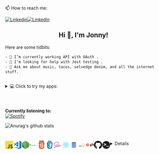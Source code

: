 <!--

## Complete list of github markdown emoji markup
https://gist.github.com/rxaviers/7360908

## technologies Icons 
https://simpleicons.org/

-->

📫 How to reach me: 

[![Linkedin](https://img.shields.io/badge/LinkedIn-blue?logo=Linkedin&logoColor=blue&labelColor=white)](https://www.linkedin.com/in/jonnyleealas/)[![Linkedin](https://img.shields.io/badge/Instagram-blue?logo=Instagram&logoColor=orange&labelColor=purple)](https://www.instagram.com/iamjonnylee/)

<h2 align='center'><strong>Hi 👋, I'm Jonny!</strong></h2>





Here are some tidbits:
```
- 🔭 I’m currently working API with OAuth .
- 🤔 I’m looking for help with Jest testing .
- 💬 Ask me about music, tacos, selvedge denim, and all the internet stuff.
```

<h2 align='center'></h2>
<details>
  <summary>💻 Click to try my apps:</summary>

 

[![Linkedin](https://img.shields.io/badge/ChatApp-blue?logo=heroku&logoColor=orange&labelColor=purple)](https://chatter-ball-z.herokuapp.com/)[![Linkedin](https://img.shields.io/badge/Pitchfinder-blue?logo=heroku&logoColor=orange&labelColor=purple)](https://pitch-finder.herokuapp.com/)
</details> 
</br>


#

**Currently listening to:**
<br/>
[![Spotify](https://novatorem-ecru-seven.vercel.app/api/spotify)](https://open.spotify.com/user/isiah56?si=4oh8scG7TtG_oZ9cB4P7oQ
)




![Anurag's github stats](https://github-readme-stats-lac-mu.vercel.app/api?username=jonnyleealas&count_private=true&show_icons=true&theme=cobalt)
#


<img align="left" alt="JavaScript" width="26px" src="https://raw.githubusercontent.com/github/explore/80688e429a7d4ef2fca1e82350fe8e3517d3494d/topics/javascript/javascript.png" />
<img align="left" alt="Visual Studio Code" width="26px" src="https://raw.githubusercontent.com/github/explore/80688e429a7d4ef2fca1e82350fe8e3517d3494d/topics/visual-studio-code/visual-studio-code.png" />
<img align="left" alt="Node.js" width="26px" src="https://raw.githubusercontent.com/github/explore/80688e429a7d4ef2fca1e82350fe8e3517d3494d/topics/nodejs/nodejs.png" />
<img align="left" alt="MongoDB" width="26px" src="https://raw.githubusercontent.com/github/explore/80688e429a7d4ef2fca1e82350fe8e3517d3494d/topics/mongodb/mongodb.png" />
<img align="left" alt="HTML5" width="26px" src="https://raw.githubusercontent.com/github/explore/80688e429a7d4ef2fca1e82350fe8e3517d3494d/topics/html/html.png" />
<img align="left" alt="CSS3" width="26px" src="https://raw.githubusercontent.com/github/explore/80688e429a7d4ef2fca1e82350fe8e3517d3494d/topics/css/css.png" />
<img align="left" alt="Sass" width="26px" src="https://raw.githubusercontent.com/github/explore/80688e429a7d4ef2fca1e82350fe8e3517d3494d/topics/sass/sass.png" />
<img align="left" alt="React" width="26px" src="https://raw.githubusercontent.com/github/explore/80688e429a7d4ef2fca1e82350fe8e3517d3494d/topics/react/react.png" />
<img align="left" alt="SQL" width="26px" src="https://raw.githubusercontent.com/github/explore/80688e429a7d4ef2fca1e82350fe8e3517d3494d/topics/sql/sql.png" />
<img align="left" alt="MySQL" width="26px" src="https://raw.githubusercontent.com/github/explore/80688e429a7d4ef2fca1e82350fe8e3517d3494d/topics/mysql/mysql.png" />
<img align="left" alt="Git" width="26px" src="https://raw.githubusercontent.com/github/explore/80688e429a7d4ef2fca1e82350fe8e3517d3494d/topics/git/git.png" />
<img align="left" alt="GitHub" width="26px" src="https://raw.githubusercontent.com/github/explore/78df643247d429f6cc873026c0622819ad797942/topics/github/github.png" />
<img align="left" alt="Terminal" width="26px" src="https://raw.githubusercontent.com/github/explore/80688e429a7d4ef2fca1e82350fe8e3517d3494d/topics/terminal/terminal.png" />

<h2 align='center'></h2>
<details>

[![HitCount](http://hits.dwyl.com/jonnyleealas/jonnyleealas.svg)](http://hits.dwyl.com/jonnyleealas/jonnyleealas)
 
</details> 

#



[website]: https://codeSTACKr.com
[twitter]: https://twitter.com/codeSTACKr
[youtube]: https://youtube.com/codeSTACKr
[instagram]: https://instagram.com/codeSTACKr
[linkedin]: https://linkedin.com/in/codeSTACKr
[webdevplaylist]: https://www.youtube.com/playlist?list=PLkwxH9e_vrAJ0WbEsFA9W3I1W-g_BTsbt
[jsplaylist]: https://www.youtube.com/playlist?list=PLkwxH9e_vrALRJKu7wfXby3MKeflhTu6B
[cssplaylist]: https://www.youtube.com/playlist?list=PLkwxH9e_vrALSdvZuEh6gqQdmDoDIoqz4
[reactplaylist]: https://www.youtube.com/playlist?list=PLkwxH9e_vrAK4TdffpxKY3QGyHCpxFcQ0
